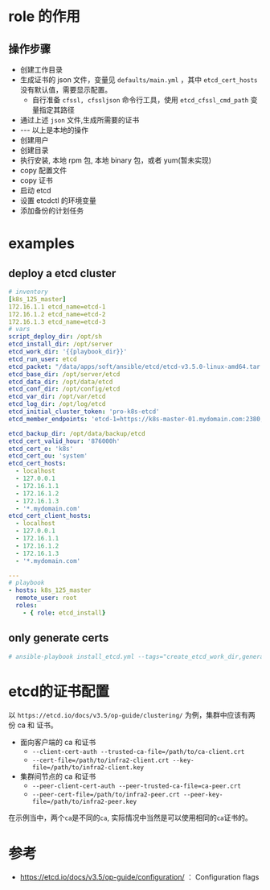 
# role 的作用


## 操作步骤
* 创建工作目录
* 生成证书的 json 文件，变量见 `defaults/main.yml` ，其中 `etcd_cert_hosts` 没有默认值，需要显示配置。
	* 自行准备 `cfssl, cfssljson` 命令行工具，使用 `etcd_cfssl_cmd_path` 变量指定其路径
* 通过上述 `json` 文件,生成所需要的证书
* --- 以上是本地的操作
* 创建用户
* 创建目录
* 执行安装, 本地 rpm 包, 本地 binary 包，或者 yum(暂未实现)
* copy 配置文件
* copy 证书
* 启动 etcd
* 设置 etcdctl 的环境变量
* 添加备份的计划任务

# examples


## deploy a etcd cluster
```yaml
# inventory
[k8s_125_master]
172.16.1.1 etcd_name=etcd-1
172.16.1.2 etcd_name=etcd-2
172.16.1.3 etcd_name=etcd-3
# vars
script_deploy_dir: /opt/sh
etcd_install_dir: /opt/server
etcd_work_dir: '{{playbook_dir}}'
etcd_run_user: etcd
etcd_packet: "/data/apps/soft/ansible/etcd/etcd-v3.5.0-linux-amd64.tar.gz"
etcd_base_dir: /opt/server/etcd
etcd_data_dir: /opt/data/etcd
etcd_conf_dir: /opt/config/etcd
etcd_var_dir: /opt/var/etcd
etcd_log_dir: /opt/log/etcd
etcd_initial_cluster_token: 'pro-k8s-etcd'
etcd_member_endpoints: 'etcd-1=https://k8s-master-01.mydomain.com:2380,etcd-2=https://k8s-master-01.mydomain.com:2380,etcd-3=https://k8s-master-01.mydomain.com:2380'

etcd_backup_dir: /opt/data/backup/etcd
etcd_cert_valid_hour: '876000h'
etcd_cert_o: 'k8s'
etcd_cert_ou: 'system'
etcd_cert_hosts:
  - localhost
  - 127.0.0.1
  - 172.16.1.1
  - 172.16.1.2
  - 172.16.1.3
  - '*.mydomain.com'
etcd_cert_client_hosts:
  - localhost
  - 127.0.0.1
  - 172.16.1.1
  - 172.16.1.2
  - 172.16.1.3
  - '*.mydomain.com'

---
# playbook
- hosts: k8s_125_master
  remote_user: root
  roles:
    - { role: etcd_install}
```

## only generate certs
```bash
# ansible-playbook install_etcd.yml --tags="create_etcd_work_dir,generate_cert_confs,generate_certs"
```

# etcd的证书配置

以 `https://etcd.io/docs/v3.5/op-guide/clustering/` 为例，集群中应该有两份 ca 和 证书。
* 面向客户端的 ca 和证书
    * `--client-cert-auth --trusted-ca-file=/path/to/ca-client.crt`
    * `--cert-file=/path/to/infra2-client.crt --key-file=/path/to/infra2-client.key`
* 集群间节点的 ca 和证书
    * `--peer-client-cert-auth --peer-trusted-ca-file=ca-peer.crt`
	* `--peer-cert-file=/path/to/infra2-peer.crt --peer-key-file=/path/to/infra2-peer.key`

在示例当中，两个`ca`是不同的`ca`, 实际情况中当然是可以使用相同的`ca`证书的。


# 参考

* https://etcd.io/docs/v3.5/op-guide/configuration/ ： Configuration flags
